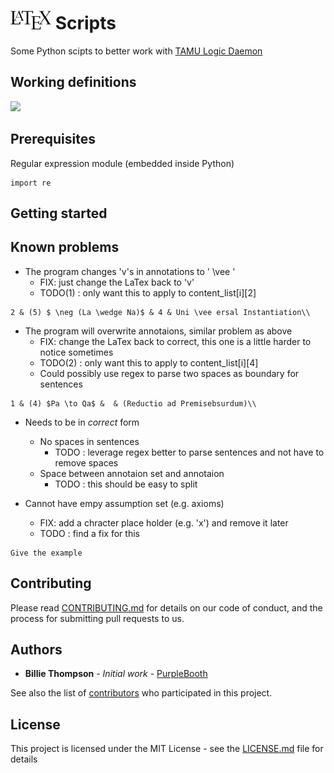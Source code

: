 # <img src="https://github.com/chefferk/latex_scripts/blob/master/Notes/latex.png?raw=true" height="30px"/> Scripts

Some Python scipts to better work with [TAMU Logic Daemon](http://logic.tamu.edu/daemon.html)

## Working definitions
<kbd><img src="http://logic.tamu.edu/Images/lop.gif"/></kbd>

## Prerequisites

Regular expression module (embedded inside Python)

```
import re
```
## Getting started


## Known problems
* The program changes 'v's in annotations to ' \vee '
  * FIX: just change the LaTex back to 'v'
  * TODO(1) : only want this to apply to content_list[i][2]
```
2 & (5) $ \neg (La \wedge Na)$ & 4 & Uni \vee ersal Instantiation\\
```
* The program will overwrite annotaions, similar problem as above 
  * FIX: change the LaTex back to correct, this one is a little harder to notice sometimes
  * TODO(2) : only want this to apply to content_list[i][4]
  * Could possibly use regex to parse two spaces as boundary for sentences
```
1 & (4) $Pa \to Qa$ &  & (Reductio ad Premisebsurdum)\\
```
* Needs to be in *correct* form
  * No spaces in sentences
    * TODO : leverage regex better to parse sentences and not have to remove spaces
  * Space between annotaion set and annotaion
    * TODO : this should be easy to split
  
* Cannot have empy assumption set (e.g. axioms)
  * FIX: add a chracter place holder (e.g. 'x') and remove it later
  * TODO : find a fix for this

```
Give the example
```

## Contributing

Please read [CONTRIBUTING.md](https://gist.github.com/PurpleBooth/b24679402957c63ec426) for details on our code of conduct, and the process for submitting pull requests to us.

## Authors

* **Billie Thompson** - *Initial work* - [PurpleBooth](https://github.com/PurpleBooth)

See also the list of [contributors](https://github.com/your/project/contributors) who participated in this project.

## License

This project is licensed under the MIT License - see the [LICENSE.md](LICENSE.md) file for details
